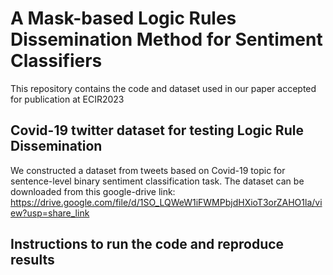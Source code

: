 # A Mask-based Logic Rules Dissemination Method for Sentiment Classifiers
This repository contains the code and dataset used in our paper accepted for publication at ECIR2023

## Covid-19 twitter dataset for testing Logic Rule Dissemination
We constructed a dataset from tweets based on Covid-19 topic for sentence-level binary sentiment classification task. The dataset can be downloaded from this google-drive link: https://drive.google.com/file/d/1SO_LQWeW1iFWMPbjdHXioT3orZAHO1la/view?usp=share_link

## Instructions to run the code and reproduce results
